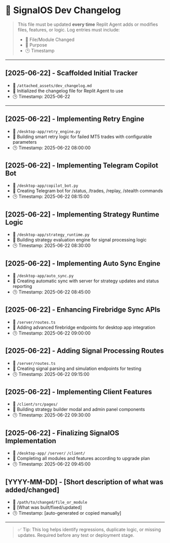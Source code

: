 # 📘 SignalOS Dev Changelog

> This file must be updated **every time** Replit Agent adds or modifies files, features, or logic.
> Log entries must include:
> - 📂 File/Module Changed
> - 🧠 Purpose
> - 🕒 Timestamp

---

## [2025-06-22] - Scaffolded Initial Tracker
- 📂 `/attached_assets/dev_changelog.md`
- 🧠 Initialized the changelog file for Replit Agent to use
- 🕒 Timestamp: 2025-06-22  

---

## [2025-06-22] - Implementing Retry Engine
- 📂 `/desktop-app/retry_engine.py`
- 🧠 Building smart retry logic for failed MT5 trades with configurable parameters
- 🕒 Timestamp: 2025-06-22 08:00:00

## [2025-06-22] - Implementing Telegram Copilot Bot
- 📂 `/desktop-app/copilot_bot.py`
- 🧠 Creating Telegram bot for /status, /trades, /replay, /stealth commands
- 🕒 Timestamp: 2025-06-22 08:15:00

## [2025-06-22] - Implementing Strategy Runtime Logic
- 📂 `/desktop-app/strategy_runtime.py`
- 🧠 Building strategy evaluation engine for signal processing logic
- 🕒 Timestamp: 2025-06-22 08:30:00

## [2025-06-22] - Implementing Auto Sync Engine
- 📂 `/desktop-app/auto_sync.py`
- 🧠 Creating automatic sync with server for strategy updates and status reporting
- 🕒 Timestamp: 2025-06-22 08:45:00

## [2025-06-22] - Enhancing Firebridge Sync APIs
- 📂 `/server/routes.ts`
- 🧠 Adding advanced firebridge endpoints for desktop app integration
- 🕒 Timestamp: 2025-06-22 09:00:00

## [2025-06-22] - Adding Signal Processing Routes
- 📂 `/server/routes.ts`
- 🧠 Creating signal parsing and simulation endpoints for testing
- 🕒 Timestamp: 2025-06-22 09:15:00

## [2025-06-22] - Implementing Client Features
- 📂 `/client/src/pages/`
- 🧠 Building strategy builder modal and admin panel components
- 🕒 Timestamp: 2025-06-22 09:30:00

## [2025-06-22] - Finalizing SignalOS Implementation
- 📂 `/desktop-app/` `/server/` `/client/`
- 🧠 Completing all modules and features according to upgrade plan
- 🕒 Timestamp: 2025-06-22 09:45:00

## [YYYY-MM-DD] - [Short description of what was added/changed]
- 📂 `/path/to/changed/file_or_module`
- 🧠 [What was built/fixed/updated]
- 🕒 Timestamp: [auto-generated or copied manually]

---

> ✅ Tip: This log helps identify regressions, duplicate logic, or missing updates. Required before any test or deployment stage.

